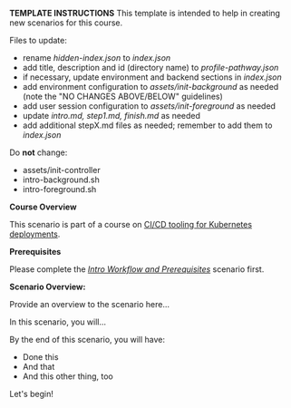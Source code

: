 **TEMPLATE INSTRUCTIONS**
This template is intended to help in creating new scenarios for this course.

Files to update:
- rename _hidden-index.json_ to _index.json_
- add title, description and id (directory name) to _profile-pathway.json_
- if necessary, update environment and backend sections in _index.json_
- add environment configuration to _assets/init-background_ as needed (note the "NO CHANGES ABOVE/BELOW" guidelines)
- add user session configuration to _assets/init-foreground_ as needed
- update _intro.md, step1.md, finish.md_ as needed
- add additional stepX.md files as needed; remember to add them to _index.json_

Do **not** change:
- assets/init-controller
- intro-background.sh
- intro-foreground.sh

**Course Overview**

This scenario is part of a course on [CI/CD tooling for Kubernetes deployments](https://www.katacoda.com/springone-tour-2020-cicd).

**Prerequisites** 

Please complete the [_Intro Workflow and Prerequisites_](https://www.katacoda.com/springone-tour-2020-cicd/scenarios/1-intro-workflow) scenario first.

**Scenario Overview: <SCENARIO NAME HERE>**

Provide an overview to the scenario here...

In this scenario, you will...

By the end of this scenario, you will have:

* Done this
* And that
* And this other thing, too

Let's begin!
